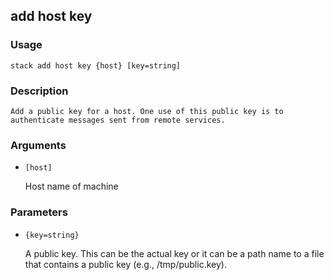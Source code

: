 ## add host key

### Usage

`stack add host key {host} [key=string]`

### Description


	Add a public key for a host. One use of this public key is to 
	authenticate messages sent from remote services.

	

### Arguments

* `[host]`

   Host name of machine


### Parameters
* `{key=string}`

   A public key. This can be the actual key or it can be a path name to
	a file that contains a public key (e.g., /tmp/public.key).


